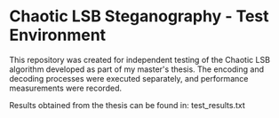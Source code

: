 # Chaotic LSB Steganography - Test Environment

This repository was created for independent testing of the Chaotic LSB algorithm developed as part of my master's thesis. The encoding and decoding processes were executed separately, and performance measurements were recorded.

Results obtained from the thesis can be found in: test_results.txt
